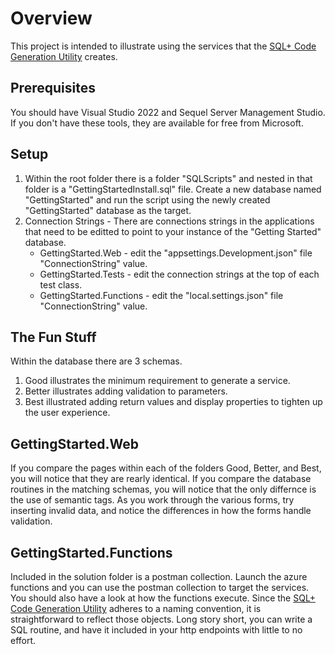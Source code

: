# Overview
This project is intended to illustrate using the services that the [SQL+ Code Generation Utility](https://marketplace.visualstudio.com/items?itemName=AHHSoftware.V4) creates.

## Prerequisites 
You should have Visual Studio 2022 and Sequel Server Management Studio. If you don't have these tools, they are available for free from Microsoft.

## Setup
1. Within the root folder there is a folder "SQLScripts" and nested in that folder is a "GettingStartedInstall.sql" file. Create a new database named "GettingStarted" and run the script using the newly created "GettingStarted" database as the target.
2. Connection Strings - There are connections strings in the applications that need to be editted to point to your instance of the "Getting Started" database.
    * GettingStarted.Web - edit the "appsettings.Development.json" file "ConnectionString" value.
    * GettingStarted.Tests - edit the connection strings at the top of each test class.
    * GettingStarted.Functions - edit the "local.settings.json" file "ConnectionString" value.
    
## The Fun Stuff
Within the database there are 3 schemas.
1. Good illustrates the minimum requirement to generate a service.
2. Better illustrates adding validation to parameters.
3. Best illustrated adding return values and display properties to tighten up the user experience.

## GettingStarted.Web
If you compare the pages within each of the folders Good, Better, and Best, you will notice that they are rearly identical. If you compare the database routines in the matching schemas, you will notice that the only differnce is the use of semantic tags. As you work through the various forms, try inserting invalid data, and notice the differences in how the forms handle validation.

## GettingStarted.Functions
Included in the solution folder is a postman collection. Launch the azure functions and you can use the postman collection to target the services. You should also have a look at how the functions execute. Since the [SQL+ Code Generation Utility](https://marketplace.visualstudio.com/items?itemName=AHHSoftware.V4) adheres to a naming convention, it is straightforward to reflect those objects. Long story short, you can write a SQL routine, and have it included in your http endpoints with little to no effort.

